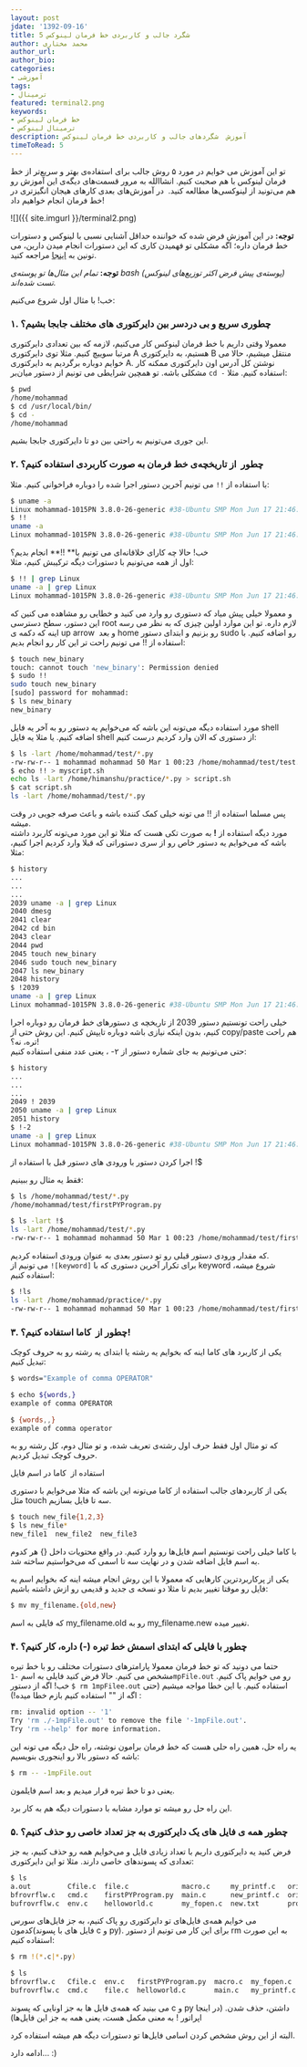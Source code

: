 ```yaml
---
layout: post
jdate: '1392-09-16'
title: 5 شگرد جالب و کاربردی خط فرمان لینوکس
author: محمد مختاری
author_url:
author_bio:
categories:
- آموزشی
tags:
- ترمینال 
featured: terminal2.png
keywords:
- خط فرمان لینوکس
- ترمینال لینوکس
description: آموزش  شگردهای جالب و کاربردی خط فرمان لینوکس
timeToRead: 5
---
```


تو این آموزش می خوایم در مورد ۵ روش جالب برای استفاده‌ی بهتر و سریع‌تر از خط فرمان لینوکس با هم صحبت کنیم. انشاالله به مرور قسمت‌های دیگه‌ی این آموزش رو هم می‌تونید از لینوکسی‌ها مطالعه کنید.  در آموزش‌های بعدی کارهای هیجان انگیزتری در خط فرمان انجام خواهیم داد!

![]({{ site.imgurl }}/terminal2.png)

**توجه:** در این آموزش فرض شده که خواننده حداقل آشنایی نسبی با لینوکس و دستورات خط فرمان داره؛ اگه مشکلی تو فهمیدن کاری که این دستورات انجام میدن دارین، می تونین به [اینجا](http://linuxihaa.ir/%D9%85%D8%B1%D8%AC%D8%B9-%D8%AF%D8%B3%D8%AA%D9%88%D8%B1%D8%A7%D8%AA-%D8%AA%D8%B1%D9%85%DB%8C%D9%86%D8%A7%D9%84-%D9%84%DB%8C%D9%86%D9%88%DA%A9%D8%B3/) مراجعه کنید.

**توجه:** _تمام این مثال‌ها تو پوسته‌ی bash‌ (پوسته‌ی پیش فرض اکثر توزیع‌های لینوکس) تست شده‌اند._

خب! با مثال اول شروع می‌کنیم:

### ۱. چطوری سریع و بی دردسر بین دایرکتوری های مختلف جابجا بشیم؟

معمولا وقتی داریم با خط فرمان لینوکس کار می‌کنیم، لازمه که بین تعدادی دایرکتوری مرتبا سوییچ کنیم. مثلا توی دایرکتوری A هستیم، به دایرکتوری B منتقل میشیم، حالا می خوایم دوباره برگردیم به دایرکتوری A. نوشتن کل آدرس اون دایرکتوری ممکنه کار مشکلی باشه. تو همچین شرایطی می تونیم از دستور میان‌بر `cd -` استفاده کنیم. مثلا:

```sh
$ pwd
/home/mohammad
$ cd /usr/local/bin/
$ cd -
/home/mohammad
```

این جوری می‌تونیم به راحتی بین دو تا دایرکتوری جابجا بشیم.

### ۲. چطور  از تاریخچه‌ی خط فرمان به صورت کاربردی استفاده کنیم؟

با استفاده از `!!` می تونیم آخرین دستور اجرا شده را دوباره فراخوانی کنیم. مثلا:

```sh
$ uname -a
Linux mohammad-1015PN 3.8.0-26-generic #38-Ubuntu SMP Mon Jun 17 21:46:08 UTC 2013 i686 i686 i686 GNU/Linux
$ !!
uname -a
Linux mohammad-1015PN 3.8.0-26-generic #38-Ubuntu SMP Mon Jun 17 21:46:08 UTC 2013 i686 i686 i686 GNU/Linux
```

خب! حالا چه کارای خلاقانه‌ای می تونیم با** !!** انجام بدیم؟  
اول از همه می‌تونیم با دستورات دیگه ترکیبش کنیم، مثلا:

```sh
$ !! | grep Linux
uname -a | grep Linux
Linux mohammad-1015PN 3.8.0-26-generic #38-Ubuntu SMP Mon Jun 17 21:46:08 UTC 2013 i686 i686 i686 GNU/Linux
```

و معمولا خیلی پیش میاد که دستوری رو وارد می کنید و خطایی رو مشاهده می کنین که این دستور، سطح دسترسی root لازم داره. تو این موارد اولین چیزی که به نظر می رسه اینه که دکمه ی up arrow  و بعد home رو بزنیم و ابتدای دستور sudo رو اضافه کنیم. با استفاده از !!‌ می تونیم راحت تر این کار رو انجام بدیم:

```sh
$ touch new_binary
touch: cannot touch 'new_binary': Permission denied
$ sudo !!
sudo touch new_binary
[sudo] password for mohammad:
$ ls new_binary
new_binary
```

مورد استفاده دیگه می‌تونه این باشه که می‌خوایم یه دستور رو به آخر یه فایل shell اضافه کنیم. یا مثلا یه فایل shell‌ از دستوری که الان وارد کردیم درست کنیم:

```sh
$ ls -lart /home/mohammad/test/*.py
-rw-rw-r-- 1 mohammad mohammad 50 Mar 1 00:23 /home/mohammad/test/test.py
$ echo !! > myscript.sh
echo ls -lart /home/himanshu/practice/*.py > script.sh
$ cat script.sh
ls -lart /home/mohammad/test/*.py
```

پس مسلما استفاده از !! می تونه خیلی کمک کننده باشه و باعث صرفه جویی در وقت میشه.  
مورد دیگه استفاده از **!** به صورت تکی هست که مثلا تو این مورد می‌تونه کاربرد داشته باشه که می‌خوایم یه دستور خاص رو از سری دستوراتی که قبلا وارد کردیم اجرا کنیم، مثلا:

```sh
$ history
...
...
...
2039 uname -a | grep Linux
2040 dmesg
2041 clear
2042 cd bin
2043 clear
2044 pwd
2045 touch new_binary
2046 sudo touch new_binary
2047 ls new_binary
2048 history
$ !2039
uname -a | grep Linux
Linux mohammad-1015PN 3.8.0-26-generic #38-Ubuntu SMP Mon Jun 17 21:46:08 UTC 2013 i686 i686 i686 GNU/Linux
```

خیلی راحت تونستیم دستور 2039 از تاریخچه ی دستورهای خط فرمان رو دوباره اجرا کنیم، بدون اینکه نیازی باشه دوباره تایپش کنیم. این روش حتی از copy/paste هم راحت تره، نه؟!  
حتی می‌تونیم به جای شماره دستور از ۲- ، یعنی عدد منفی استفاده کنیم:

```sh
$ history
...
...
...
2049 ! 2039
2050 uname -a | grep Linux
2051 history
$ !-2
uname -a | grep Linux
Linux mohammad-1015PN 3.8.0-26-generic #38-Ubuntu SMP Mon Jun 17 21:46:08 UTC 2013 i686 i686 i686 GNU/Linux
```

اجرا کردن دستور با ورودی های دستور قبل با استفاده از !$

فقط یه مثال رو ببینیم:

```sh
$ ls /home/mohammad/test/*.py
/home/mohammad/test/firstPYProgram.py
```

```sh
$ ls -lart !$
ls -lart /home/mohammad/test/*.py
-rw-rw-r-- 1 mohammad mohammad 50 Mar 1 00:23 /home/mohammad/test/firstPYProgram.py
```

که مقدار ورودی دستور قبلی رو تو دستور بعدی به عنوان ورودی استفاده کردیم.  
می تونیم از `![keyword]` برای تکرار آخرین دستوری که با keyword شروع میشه، استفاده کنیم:

```sh
$ !ls
ls -lart /home/mohammad/practice/*.py
-rw-rw-r-- 1 mohammad mohammad 50 Mar 1 00:23 /home/mohammad/test/firstPYProgram.py
```

### ۳. چطور از  کاما استفاده کنیم؟!

یکی از کاربرد های کاما اینه که بخوایم یه رشته یا ابتدای یه رشته رو به حروف کوچک تبدیل کنیم:

```sh
$ words="Example of comma OPERATOR"
```

```sh
$ echo ${words,}
example of comma OPERATOR
```

```sh
$ {words,,}
example of comma operator
```

که تو مثال اول فقط حرف اول رشته‌ی تعریف شده، و تو مثال دوم، کل رشته رو به حروف کوچک تبدیل کردیم.

استفاده از  کاما در اسم فایل

یکی از کاربرد‌های جالب استفاده از کاما می‌تونه این باشه که مثلا می‌خوایم با دستوری مثل touch سه تا فایل بسازیم.

```sh
$ touch new_file{1,2,3}
$ ls new_file*
new_file1  new_file2  new_file3
```

با کاما خیلی راحت تونستیم اسم فایل‌ها رو وارد کنیم. در واقع محتویات داخل {} هر کدوم به اسم فایل اضافه شدن و در نهایت سه تا اسمی که می‌خواستیم ساخته شد.

یکی از پرکاربردترین کارهایی که معمولا با این روش انجام میشه اینه که بخوایم اسم یه فایل رو موقتا تغییر بدیم تا مثلا دو نسخه ی جدید و قدیمی رو ازش داشته باشیم:

```sh
$ mv my_filename.{old,new}
```

که فایلی به اسم my_filename.old رو به my_filename.new تغییر میده.

### ۴. چطور با فایلی که ابتدای اسمش خط تیره (-) داره، کار کنیم؟

حتما می دونید که تو خط فرمان معمولا پارامترهای دستورات مختلف رو با خط تیره مشخص می کنیم. حالا فرض کنید فایلی به اسم `-1mpFile.out` رو می خوایم پاک کنیم. خب! اگه از دستور `$ rm 1mpFilee.out` استفاده کنیم. با این خطا مواجه میشیم (حتی اگه از "" استفاده کنیم بازم خطا میده!) :

```sh
rm: invalid option -- '1'
Try 'rm ./-1mpFile.out' to remove the file '-1mpFile.out'.
Try 'rm --help' for more information.
```

یه راه حل، همین راه حلی هست که خط فرمان برامون نوشته، راه حل دیگه می تونه این باشه که دستور بالا رو اینجوری بنویسیم:

```sh
$ rm -- -1mpFile.out
```

یعنی دو تا خط تیره قرار میدیم و بعد اسم فایلمون.

این راه حل رو میشه تو موارد مشابه با دستورات دیگه هم به کار برد.

### ۵. چطور همه ی فایل های یک دایرکتوری به جز تعداد خاصی رو حذف کنیم؟

فرض کنید یه دایرکتوری داریم با تعداد زیادی فایل و می‌خوایم همه رو حذف کنیم، به جز تعدادی که پسوندهای خاصی دارند. مثلا تو این دایرکتوری:

```sh
$ ls
a.out         Cfile.c  file.c             macro.c     my_printf.c   orig_file.orig  stacksmash.c
bfrovrflw.c   cmd.c    firstPYProgram.py  main.c      new_printf.c  orig_file.rej   test_strace.c
bufrovrflw.c  env.c    helloworld.c       my_fopen.c  new.txt       prog.c          virtual_func.c
```

می خوایم همه‌ی فایل‌های تو دایرکتوری رو پاک کنیم، به جز فایل‌های سورس کدمون(فایل های با پسوند c و py). برای این کار می تونیم از دستور rm به این صورت استفاده کنیم:

```sh
$ rm !(*.c|*.py)

$ ls
bfrovrflw.c   Cfile.c  env.c   firstPYProgram.py  macro.c  my_fopen.c   new_printf.c  stacksmash.c   virtual_func.c
bufrovrflw.c  cmd.c    file.c  helloworld.c       main.c   my_printf.c  prog.c        test_strace.c
```

می بینید که همه‌ی فایل ها به جز اونایی که پسوند c و py داشتن، حذف شدن. (در اینجا اپراتور ! به معنی مکمل هست، یعنی همه به جز این فایل‌ها)

البته از این روش مشخص کردن اسامی فایل‌ها تو دستورات دیگه هم میشه استفاده کرد.

ادامه دارد... :)